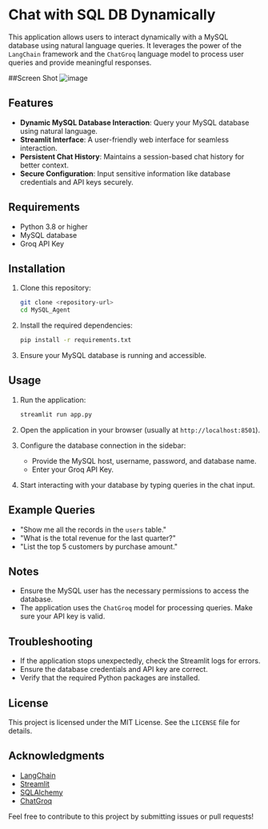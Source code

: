 # Chat with SQL DB Dynamically

This application allows users to interact dynamically with a MySQL database using natural language queries. It leverages the power of the `LangChain` framework and the `ChatGroq` language model to process user queries and provide meaningful responses.

##Screen Shot
![image](https://github.com/user-attachments/assets/1d7e262a-d8f2-4afe-a83f-3fb8253f3c04)

## Features

- **Dynamic MySQL Database Interaction**: Query your MySQL database using natural language.
- **Streamlit Interface**: A user-friendly web interface for seamless interaction.
- **Persistent Chat History**: Maintains a session-based chat history for better context.
- **Secure Configuration**: Input sensitive information like database credentials and API keys securely.

## Requirements

- Python 3.8 or higher
- MySQL database
- Groq API Key

## Installation

1. Clone this repository:
   ```bash
   git clone <repository-url>
   cd MySQL_Agent
   ```

2. Install the required dependencies:
   ```bash
   pip install -r requirements.txt
   ```

3. Ensure your MySQL database is running and accessible.

## Usage

1. Run the application:
   ```bash
   streamlit run app.py
   ```

2. Open the application in your browser (usually at `http://localhost:8501`).

3. Configure the database connection in the sidebar:
   - Provide the MySQL host, username, password, and database name.
   - Enter your Groq API Key.

4. Start interacting with your database by typing queries in the chat input.

## Example Queries

- "Show me all the records in the `users` table."
- "What is the total revenue for the last quarter?"
- "List the top 5 customers by purchase amount."

## Notes

- Ensure the MySQL user has the necessary permissions to access the database.
- The application uses the `ChatGroq` model for processing queries. Make sure your API key is valid.

## Troubleshooting

- If the application stops unexpectedly, check the Streamlit logs for errors.
- Ensure the database credentials and API key are correct.
- Verify that the required Python packages are installed.

## License

This project is licensed under the MIT License. See the `LICENSE` file for details.

## Acknowledgments

- [LangChain](https://github.com/hwchase17/langchain)
- [Streamlit](https://streamlit.io/)
- [SQLAlchemy](https://www.sqlalchemy.org/)
- [ChatGroq](https://groq.com/)

Feel free to contribute to this project by submitting issues or pull requests!
